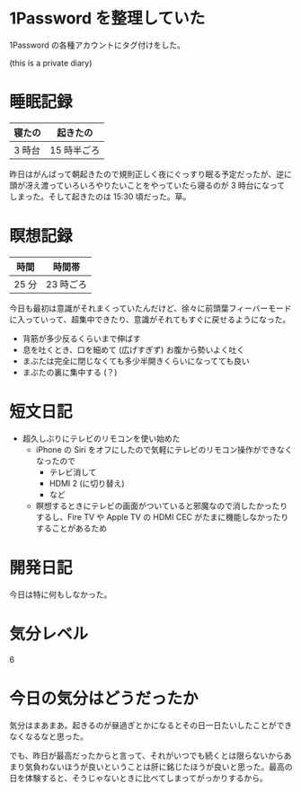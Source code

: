 # 1Password を整理していた
1Password の各種アカウントにタグ付けをした。

 (this is a private diary) 



# 睡眠記録
| 寝たの | 起きたの |
|---|---|
| 3 時台 | 15 時半ごろ |

昨日はがんばって朝起きたので規則正しく夜にぐっすり眠る予定だったが、逆に頭が冴え渡っていろいろやりたいことをやっていたら寝るのが 3 時台になってしまった。そして起きたのは 15:30 頃だった。草。



# 瞑想記録
| 時間 | 時間帯 |
|---|---|
| 25 分 | 23 時ごろ |

今日も最初は意識がそれまくっていたんだけど、徐々に前頭葉フィーバーモードに入っていって、超集中できたり、意識がそれてもすぐに戻せるようになった。

- 背筋が多少反るくらいまで伸ばす
- 息を吐くとき、口を細めて (広げすぎず) お腹から勢いよく吐く
- まぶたは完全に閉じなくても多少半開きくらいになってても良い
- まぶたの裏に集中する (？)



# 短文日記
- 超久しぶりにテレビのリモコンを使い始めた
  - iPhone の Siri をオフにしたので気軽にテレビのリモコン操作ができなくなったので
    - テレビ消して
    - HDMI 2 (に切り替え)
    - など
  - 瞑想するときにテレビの画面がついていると邪魔なので消したかったりするし、Fire TV や Apple TV の HDMI CEC がたまに機能しなかったりすることがあるため



# 開発日記
今日は特に何もしなかった。



# 気分レベル
6



# 今日の気分はどうだったか
気分はまあまあ。起きるのが昼過ぎとかになるとその日一日たいしたことができなくなるなと思った。

でも、昨日が最高だったからと言って、それがいつでも続くとは限らないからあまり気負わないほうが良いということは肝に銘じたほうが良いと思った。最高の日を体験すると、そうじゃないときに比べてしまってがっかりするから。
